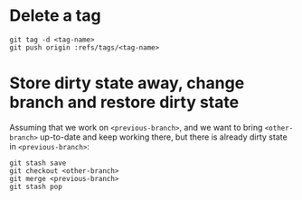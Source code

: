 # Delete a tag

    git tag -d <tag-name>
    git push origin :refs/tags/<tag-name>

# Store dirty state away, change branch and restore dirty state

Assuming that we work on `<previous-branch>`, and we want to
bring `<other-branch>` up-to-date and keep working there, but
there is already dirty state in `<previous-branch>`:

    git stash save
    git checkout <other-branch>
    git merge <previous-branch>
    git stash pop

